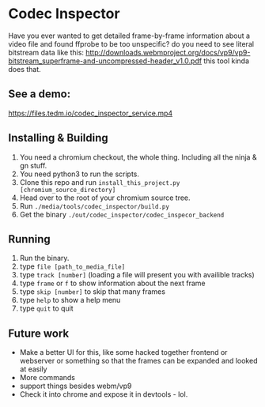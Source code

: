 # Codec Inspector
Have you ever wanted to get detailed frame-by-frame information about a video
file and found ffprobe to be too unspecific? do you need to see literal bitstream
data like this: http://downloads.webmproject.org/docs/vp9/vp9-bitstream_superframe-and-uncompressed-header_v1.0.pdf
this tool kinda does that.

## See a demo:
https://files.tedm.io/codec_inspector_service.mp4

## Installing & Building
1. You need a chromium checkout, the whole thing. Including all the ninja & gn stuff.
2. You need python3 to run the scripts. 
3. Clone this repo and run `install_this_project.py [chromium_source_directory]`
4. Head over to the root of your chromium source tree.
5. Run `./media/tools/codec_inspector/build.py`
6. Get the binary `./out/codec_inspector/codec_inspecor_backend`

## Running
1. Run the binary.
2. type `file [path_to_media_file]`
3. type `track [number]` (loading a file will present you with availible tracks)
4. type `frame` or `f` to show information about the next frame
5. type `skip [number]` to skip that many frames
6. type `help` to show a help menu
7. type `quit` to quit

## Future work
 - Make a better UI for this, like some hacked together frontend or webserver
   or something so that the frames can be expanded and looked at easily
 - More commands
 - support things besides webm/vp9
 - Check it into chrome and expose it in devtools - lol.
